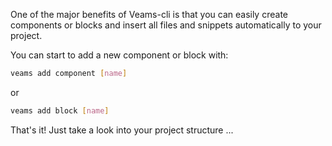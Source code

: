 One of the major benefits of Veams-cli is that you can easily create components or blocks and insert all files and snippets automatically to your project. 

You can start to add a new component or block with:

``` bash
veams add component [name]
```
or 
``` bash
veams add block [name]
```

That's it! Just take a look into your project structure ... 